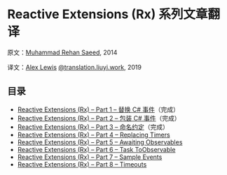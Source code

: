 # Reactive Extensions (Rx) 系列文章翻译

原文：[Muhammad Rehan Saeed](https://rehansaeed.com/), 2014

译文：[Alex Lewis](https://alexinea.com) [@translation.liuyi.work](https://translation.liuyi.work/reactive-extensions-rehansaeed2014), 2019

## 目录

- [Reactive Extensions (Rx) – Part 1 – 替换 C# 事件](docs/1/README.zh-CN.md)（完成）
- [Reactive Extensions (Rx) – Part 2 – 包装 C# 事件](docs/2/README.zh-CN.md)（完成）
- [Reactive Extensions (Rx) – Part 3 – 命名约定](docs/3/README.zh-CN.md)（完成）
- [Reactive Extensions (Rx) – Part 4 – Replacing Timers](docs/4/README.md)
- [Reactive Extensions (Rx) – Part 5 – Awaiting Observables](docs/5/README.md)
- [Reactive Extensions (Rx) – Part 6 – Task ToObservable](docs/6/README.md)
- [Reactive Extensions (Rx) – Part 7 – Sample Events](docs/7/README.md)
- [Reactive Extensions (Rx) – Part 8 – Timeouts](docs/8/README.md)
